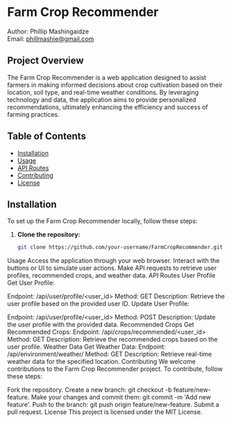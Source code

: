 # Farm Crop Recommender

Author: Phillip Mashingaidze  
Email: phillmashie@gmail.com

## Project Overview

The Farm Crop Recommender is a web application designed to assist farmers in making informed decisions about crop cultivation based on their location, soil type, and real-time weather conditions. By leveraging technology and data, the application aims to provide personalized recommendations, ultimately enhancing the efficiency and success of farming practices.

## Table of Contents

- [Installation](#installation)
- [Usage](#usage)
- [API Routes](#api-routes)
- [Contributing](#contributing)
- [License](#license)

## Installation

To set up the Farm Crop Recommender locally, follow these steps:

1. **Clone the repository:**
   ```bash
   git clone https://github.com/your-username/FarmCropRecommender.git
   ```

Usage
Access the application through your web browser.
Interact with the buttons or UI to simulate user actions.
Make API requests to retrieve user profiles, recommended crops, and weather data.
API Routes
User Profile
Get User Profile:

Endpoint: /api/user/profile/<user_id>
Method: GET
Description: Retrieve the user profile based on the provided user ID.
Update User Profile:

Endpoint: /api/user/profile/<user_id>
Method: POST
Description: Update the user profile with the provided data.
Recommended Crops
Get Recommended Crops:
Endpoint: /api/crops/recommended/<user_id>
Method: GET
Description: Retrieve the recommended crops based on the user profile.
Weather Data
Get Weather Data:
Endpoint: /api/environment/weather/<location>
Method: GET
Description: Retrieve real-time weather data for the specified location.
Contributing
We welcome contributions to the Farm Crop Recommender project. To contribute, follow these steps:

Fork the repository.
Create a new branch: git checkout -b feature/new-feature.
Make your changes and commit them: git commit -m 'Add new feature'.
Push to the branch: git push origin feature/new-feature.
Submit a pull request.
License
This project is licensed under the MIT License.
